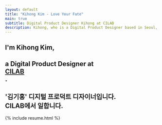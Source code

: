 ```yaml
---
layout: default
title: "Kihong Kim - Love Your Fate"
main: true
subtitle: Digital Product Designer Kihong at CILAB
description: Kihong, who is a Digital Product Designer based in Seoul, South Korea. | '이지혜' 디지털 프로덕트 디자이너입니다. 리디에서 일합니다.
---
```

<div class="intro-animation">
<section class="explanation">
    <h1 class="intro">
    I'm Kihong Kim,
    </h1>
    <h1 class="intro">a Digital Product Designer at 
        <div class="intro-link">
            <a class="transition" href="http://cilab.gist.ac.kr/" target="_blank">
                CILAB
            </a>
            <div class="underline-mask transition"></div>
            <div class="underline"></div>
        </div>.
    </h1>
    <h2 class="intro">'김기홍' 디지털 프로덕트 디자이너입니다. <br> CILAB에서 일합니다.</h2>
</section>
</div>
{% include resume.html %}
